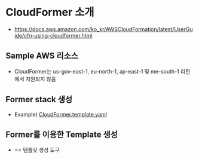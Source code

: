 # CloudFormer 소개
* https://docs.aws.amazon.com/ko_kr/AWSCloudFormation/latest/UserGuide/cfn-using-cloudformer.html
## Sample AWS 리소스
* CloudFormer는 us-gov-east-1, eu-north-1, ap-east-1 및 me-south-1 리전에서 지원되지 않음
## Former stack 생성
* Example) [CloudFormer.template.yaml](CloudFormer.template.yaml)

## Former를 이용한 Template 생성
* == 템플릿 생성 도구
